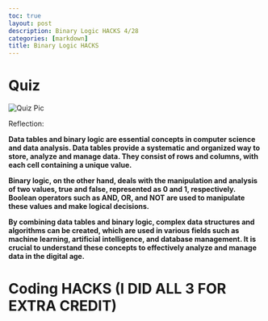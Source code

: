 ```yaml
---
toc: true
layout: post
description: Binary Logic HACKS 4/28
categories: [markdown]
title: Binary Logic HACKS
---
```


# Quiz

![]({{site.baseurl}}/images/quizpic.png "Quiz Pic")

Reflection:

**Data tables and binary logic are essential concepts in computer science and data analysis. Data tables provide a systematic and organized way to store, analyze and manage data. They consist of rows and columns, with each cell containing a unique value.**

**Binary logic, on the other hand, deals with the manipulation and analysis of two values, true and false, represented as 0 and 1, respectively. Boolean operators such as AND, OR, and NOT are used to manipulate these values and make logical decisions.**

**By combining data tables and binary logic, complex data structures and algorithms can be created, which are used in various fields such as machine learning, artificial intelligence, and database management. It is crucial to understand these concepts to effectively analyze and manage data in the digital age.**

# Coding HACKS (I DID ALL 3 FOR EXTRA CREDIT)